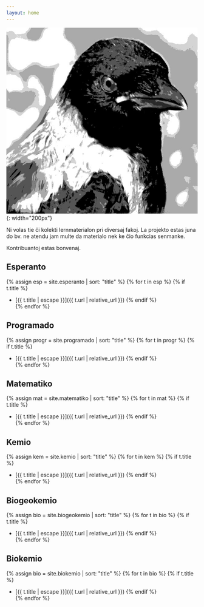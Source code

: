 ```yaml
---
layout: home
---
```


![Korvo](corvus.jpg){: width="200px"}

Ni volas tie ĉi kolekti lernmaterialon pri diversaj fakoj. 
La projekto estas juna do bv. ne atendu jam multe da materialo
nek ke ĉio funkcias senmanke.

Kontribuantoj estas bonvenaj.


## Esperanto

{% assign esp = site.esperanto | sort: "title" %}
{% for t in esp %}
{% if t.title %}
* [{{ t.title | escape }}]({{ t.url | relative_url }})
{% endif %}  
{% endfor %}  

## Programado

{% assign progr = site.programado | sort: "title" %}
{% for t in progr %}
{% if t.title %}
* [{{ t.title | escape }}]({{ t.url | relative_url }})
{% endif %}  
{% endfor %}

## Matematiko

{% assign mat = site.matematiko | sort: "title" %}
{% for t in mat %}
{% if t.title %}
* [{{ t.title | escape }}]({{ t.url | relative_url }})
{% endif %}  
{% endfor %}

<!-- alternativa nomo elementoj & molekuloj -->

## Kemio

{% assign kem = site.kemio | sort: "title" %}
{% for t in kem %}
{% if t.title %}
* [{{ t.title | escape }}]({{ t.url | relative_url }})
{% endif %}  
{% endfor %}  

<!-- alternativa nomo: (sistemo) Tero -->

## Biogeokemio

{% assign bio = site.biogeokemio | sort: "title" %}
{% for t in bio %}
{% if t.title %}
* [{{ t.title | escape }}]({{ t.url | relative_url }})
{% endif %}  
{% endfor %}  

<!-- alternativa nomo: vivo | organismoj -->

## Biokemio

{% assign bio = site.biokemio | sort: "title" %}
{% for t in bio %}
{% if t.title %}
* [{{ t.title | escape }}]({{ t.url | relative_url }})
{% endif %}  
{% endfor %}  
